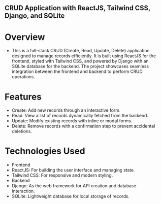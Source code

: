 ## CRUD Application with ReactJS, Tailwind CSS, Django, and SQLite
# Overview
- This is a full-stack CRUD (Create, Read, Update, Delete) application designed to manage records efficiently. It is built using ReactJS for the frontend, styled with Tailwind CSS, and powered by Django with an SQLite database for the backend. The project showcases seamless integration between the frontend and backend to perform CRUD operations.

# Features
- Create: Add new records through an interactive form.
- Read: View a list of records dynamically fetched from the backend.
- Update: Modify existing records with inline or modal forms.
- Delete: Remove records with a confirmation step to prevent accidental deletions.
# Technologies Used
- Frontend
- ReactJS: For building the user interface and managing state.
- Tailwind CSS: For responsive and modern styling.
- Backend
- Django: As the web framework for API creation and database interaction.
- SQLite: Lightweight database for local storage of records.
